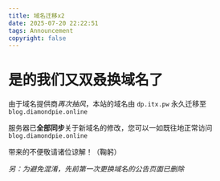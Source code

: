 ```yaml
---
title: 域名迁移x2
date: 2025-07-20 22:22:51
tags: Announcement
copyright: false
---
```


# 是的我们又双叒换域名了

由于域名提供商*再次抽风*，本站的域名由 `dp.itx.pw` 永久迁移至 `blog.diamondpie.online`

服务器已**全部同步**关于新域名的修改，您可以一如既往地正常访问 `blog.diamondpie.online`

带来的不便敬请诸位谅解！（鞠躬）

*另：为避免混淆，先前第一次更换域名的公告页面已删除*
